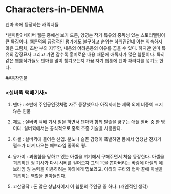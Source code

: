 # Characters-in-DENMA
덴마 속에 등장하는 캐릭터들


*덴마란?
네이버 웹툰 중에선 보기 드문, 양영순 작가 특유의 중독성 있는 스토리텔링이 큰 특징이다. 웹툰덕의 긍정적인 평가에도 불구하고 순위는 하위권인데 이는 익숙하지 않은 그림체, 초반 부의 지루함, 내용의 어려움등의 이유를 꼽을 수 있다.
하지만 덴마 특유의 감정묘사 그리고 가면 갈수록 흥미로운 내용 때문에 애독자가 많은 웹툰이다. 특히 같은 웹툰작가들도 덴마를 많이 챙겨보는지 가끔 자기 웹툰에 덴마 패러디를 넣기도 한다.

##등장인물

### <실버퀵 택배기사>

1. 덴마 : 초반에 주인공인것처럼 자주 등장했으나 아직까지는 제목 외에 비중이 크지 않은 인물

2. 제트 : 실버퀵 택배 기사 일을 하면서 덴마와 함께 탈출을 꿈꾸는 애플 멤버 중 한 명이다. 실버퀵에서는 공식적으로 중력 조종 기술을 사용한다.

3. 아셀 : 실버퀵에 들어온 신입. 분노나 슬픈 감정이 폭발하면 몸에서 엄청난 전자기 펄스가 터져 나오는 에브라임 종족의 퀑.

4. 웅가이 : 괴롭힘을 당하고 있는 아셀을 위기에서 구해주면서 처음 등장한다. 아셀을 괴롭히던 퀑 기사가 다시 시비를 걸어오자 그의 목을 뽑아버리는 바람에 아셀의 에브라임 퀑 능력을 이용하려는 야와에게 밉보였고, 야와의 구타와 협박 끝에 아셀을 괴롭히는 역할을 받아들인다.

5. 고산공작 : 돈 많은 상남자이지 이 웹툰의 주인공 중 하나. (개인적인 생각)
